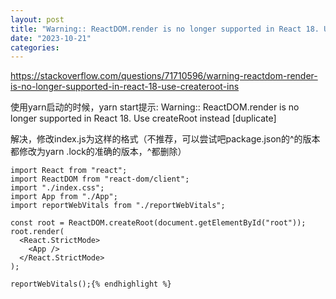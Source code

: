 ```yaml
---
layout: post
title: "Warning:: ReactDOM.render is no longer supported in React 18. Use createRoot instead [duplicate]"
date: "2023-10-21"
categories: 
---
```

<p><a href="https://stackoverflow.com/questions/71710596/warning-reactdom-render-is-no-longer-supported-in-react-18-use-createroot-ins">https://stackoverflow.com/questions/71710596/warning-reactdom-render-is-no-longer-supported-in-react-18-use-createroot-ins</a></p>

<p>使用yarn启动的时候，yarn start提示: Warning:: ReactDOM.render is no longer supported in React 18. Use createRoot instead [duplicate]</p>

<p>解决，修改index.js为这样的格式（不推荐，可以尝试吧package.json的^的版本都修改为yarn .lock的准确的版本，^都删除）</p>

<pre>
<code>import React from &quot;react&quot;;
import ReactDOM from &quot;react-dom/client&quot;;
import &quot;./index.css&quot;;
import App from &quot;./App&quot;;
import reportWebVitals from &quot;./reportWebVitals&quot;;

const root = ReactDOM.createRoot(document.getElementById(&quot;root&quot;));
root.render(
  &lt;React.StrictMode&gt;
    &lt;App /&gt;
  &lt;/React.StrictMode&gt;
);

reportWebVitals();{% endhighlight %}

